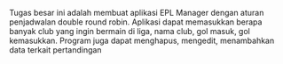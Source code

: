 Tugas besar ini adalah membuat aplikasi EPL Manager dengan aturan penjadwalan double round robin. 
Aplikasi dapat memasukkan berapa banyak club yang ingin bermain di liga, nama club, gol masuk, gol kemasukkan. 
Program juga dapat menghapus, mengedit, menambahkan data terkait pertandingan
